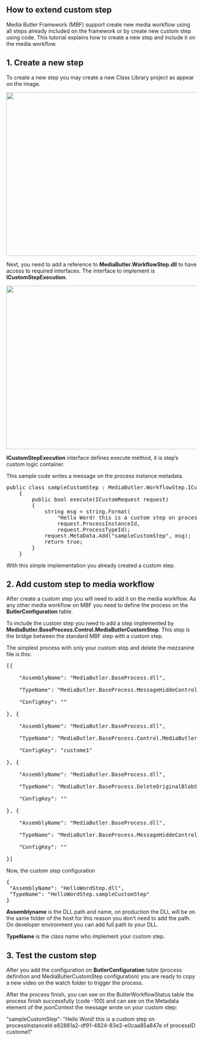 ﻿<html xmlns="http://www.w3.org/1999/xhtml">
<head>
  <meta http-equiv="Content-Type" content="text/html; charset=utf-8" />
  <meta http-equiv="Content-Style-Type" content="text/css" />
  <meta name="generator" content="pandoc" />
  <title></title>

</head>
<body>
<h2 id="how-to-extend-custom-step">How to extend custom step</h2>
<p>Media Butler Framework (MBF) support create new media workflow using all steps already included on the framework or by create new custom step using code. This tutorial explains how to create a new step and include it on the media workflow.</p>
<h2 id="create-a-new-step">1. Create a new step</h2>
<p>To create a new step you may create a new Class Library project as appear on the image.</p>
<p><img src="https://github.com/liarjo/MediaBlutlerTest01/blob/master/docs/howto_customStep1.JPG" width="624" height="433" /></p>
<p>Next, you need to add a reference to <strong>MediaButler.WorkflowStep.dll</strong> to have access to required interfaces. The interface to implement is <strong>ICustomStepExecution</strong>.</p>
<p><img src="https://github.com/liarjo/MediaBlutlerTest01/blob/master/docs/howto_customStep2.JPG" width="624" height="433" /></p>
<p><strong>ICustomStepExecution</strong> interface defines execute method, it is step’s custom logic container.</p>
<p>This sample code writes a message on the process instance metadata.</p>
<pre>
public class sampleCustomStep : MediaButler.WorkflowStep.ICustomStepExecution
    {
        public bool execute(ICustomRequest request)
        {
            string msg = string.Format(
                "Hello Word! this is a custom step on processInstanceId {0} of processID {1}",
                request.ProcessInstanceId,
                request.ProcessTypeId);
            request.MetaData.Add("sampleCustomStep", msg);
            return true;
        }
    }
</pre>

<p>With this simple implementation you already created a custom step.</p>
<h2 id="add-custom-step-to-media-workflow">2. Add custom step to media workflow</h2>
<p>After create a custom step you will need to add it on the media workflow. As any other media workflow on MBF you need to define the process on the <strong>ButlerConfiguration</strong> table.</p>
<p>To include the custom step you need to add a step implemented by <strong>MediaButler.BaseProcess.Control.MediaButlerCustomStep</strong>. This step is the bridge between the standard MBF step with a custom step.</p>
<p>The simplest process with only your custom step and delete the mezzanine file is this:</p>

<pre>
[{

	"AssemblyName": "MediaButler.BaseProcess.dll",

	"TypeName": "MediaButler.BaseProcess.MessageHiddeControlStep",

	"ConfigKey": ""

}, {

	"AssemblyName": "MediaButler.BaseProcess.dll",

	"TypeName": "MediaButler.BaseProcess.Control.MediaButlerCustomStep",

	"ConfigKey": "custome1"

}, {

	"AssemblyName": "MediaButler.BaseProcess.dll",

	"TypeName": "MediaButler.BaseProcess.DeleteOriginalBlobStep",

	"ConfigKey": ""

}, {

	"AssemblyName": "MediaButler.BaseProcess.dll",

	"TypeName": "MediaButler.BaseProcess.MessageHiddeControlStep",

	"ConfigKey": ""

}]
</pre>
<p> Now, the custom step configuration</p>
<pre>
{
 "AssemblyName": "HelloWordStep.dll",
 "TypeName": "HelloWordStep.sampleCustomStep"
}
</pre>
<p><strong>Assemblyname</strong> is the DLL path and name, on production the DLL will be on the same folder of the host for this reason you don’t need to add the path. On developer environment you can add full path to your DLL.</p>
<p><strong>TypeName</strong> is the class name who implement your custom step.</p>
<h2 id="test-the-custom-step">3. Test the custom step</h2>
<p>After you add the configuration on <strong>ButlerConfiguration</strong> table (process definition and MediaButlerCustomStep configuration) you are ready to copy a new video on the watch folder to trigger the process.</p>
<p>After the process finish, you can see on the ButlerWorkflowStatus table the process finish successfully (code -100) and can see on the Metadata element of the jsonContext the message wrote on your custom step:</p>
<p>&quot;sampleCustomStep&quot;: &quot;Hello Word! this is a custom step on processInstanceId e82881a2-df91-4824-83e2-e0caa85a847e of processID custome1&quot;</p>
</body>
</html>